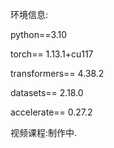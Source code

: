 环境信息:

python==3.10

torch== 1.13.1+cu117

transformers== 4.38.2

datasets== 2.18.0

accelerate== 0.27.2

视频课程:制作中.
